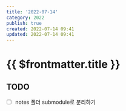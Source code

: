 ```yaml
---
title: '2022-07-14'
category: 2022
publish: true
created: 2022-07-14 09:41
updated: 2022-07-14 09:41
---
```


# {{ $frontmatter.title }}

## TODO

- [ ] notes 폴더 submodule로 분리하기
